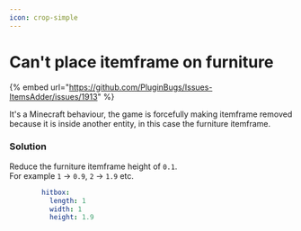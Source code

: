```yaml
---
icon: crop-simple
---
```


# Can't place itemframe on furniture

{% embed url="https://github.com/PluginBugs/Issues-ItemsAdder/issues/1913" %}

It's a Minecraft behaviour, the game is forcefully making itemframe removed because it is inside another entity, in this case the furniture itemframe.

### Solution

Reduce the furniture itemframe height of `0.1`.\
For example `1` -> `0.9`, `2` -> `1.9` etc.

```yaml
        hitbox:
          length: 1
          width: 1
          height: 1.9
```
